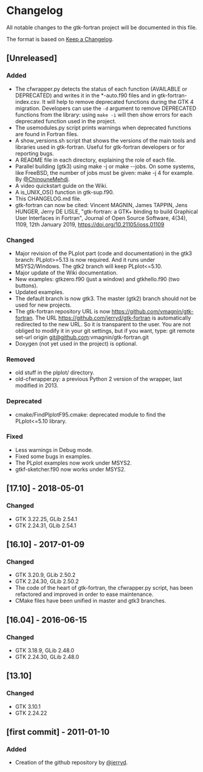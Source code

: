 # Changelog
All notable changes to the gtk-fortran project will be documented in this file.

The format is based on [Keep a Changelog](https://keepachangelog.com/en/1.0.0/).

## [Unreleased]
### Added
- The cfwrapper.py detects the status of each function (AVAILABLE or DEPRECATED) and writes it in the *-auto.f90 files and in gtk-fortran-index.csv. It will help to remove deprecated functions during the GTK 4 migration. Developers can use the `-d` argument to remove DEPRECATED functions from the library: using `make -i` will then show errors for each deprecated function used in the project.
- The usemodules.py script prints warnings when deprecated functions are found in Fortran files.
- A show_versions.sh script that shows the versions of the main tools and libraries used in gtk-fortran. Useful for gtk-fortran developers or for reporting bugs.
- A README file in each directory, explaining the role of each file.
- Parallel building (gtk3) using make -j or make --jobs. On some systems, like FreeBSD, the number of jobs must be given: make -j 4 for example. By [@ChinouneMehdi](https://github.com/ChinouneMehdi).
- A video quickstart guide on the Wiki.
- A is_UNIX_OS() function in gtk-sup.f90.
- This CHANGELOG.md file.
- gtk-fortran can now be cited: Vincent MAGNIN, James TAPPIN, Jens HUNGER, Jerry DE LISLE, "gtk-fortran: a GTK+ binding to build Graphical User Interfaces in Fortran", Journal of Open Source Software, 4(34), 1109, 12th January 2019, https://doi.org/10.21105/joss.01109

### Changed
- Major revision of the PLplot part (code and documentation) in the gtk3 branch: PLplot>=5.13 is now required. And it runs under MSYS2/Windows. The gtk2 branch will keep PLplot<=5.10.
- Major update of the Wiki documentation.
- New examples: gtkzero.f90 (just a window) and gtkhello.f90 (two buttons).
- Updated examples.
- The default branch is now gtk3. The master (gtk2) branch should not be used for new projects.
- The gtk-fortran repository URL is now https://github.com/vmagnin/gtk-fortran. The URL https://github.com/jerryd/gtk-fortran is automatically redirected to the new URL. So it is transparent to the user. You are not obliged to modify it in your git settings, but if you want, type: git remote set-url origin git@github.com:vmagnin/gtk-fortran.git
- Doxygen (not yet used in the project) is optional.

### Removed
- old stuff in the plplot/ directory.
- old-cfwrapper.py: a previous Python 2 version of the wrapper, last modified in 2013.

### Deprecated
- cmake/FindPlplotF95.cmake: deprecated module to find the PLplot<=5.10 library.

### Fixed
- Less warnings in Debug mode.
- Fixed some bugs in examples.
- The PLplot examples now work under MSYS2.
- gtkf-sketcher.f90 now works under MSYS2.


## [17.10] - 2018-05-01
### Changed
- GTK 3.22.25, GLib 2.54.1
- GTK 2.24.31, GLib 2.54.1

## [16.10] - 2017-01-09
### Changed
- GTK 3.20.9,  GLib 2.50.2
- GTK 2.24.30, GLib 2.50.2
- The code of the heart of gtk-fortran, the cfwrapper.py script, has been refactored and improved in order to ease maintenance. 
- CMake files have been unified in master and gtk3 branches.

## [16.04] - 2016-06-15
### Changed
- GTK 3.18.9,  GLib 2.48.0
- GTK 2.24.30, GLib 2.48.0

## [13.10]
### Changed
- GTK 3.10.1
- GTK 2.24.22

## [first commit] - 2011-01-10
### Added
- Creation of the github repository by [@jerryd](https://github.com/jerryd/).
